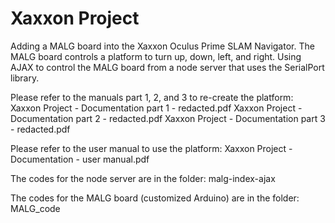 # Xaxxon Project

Adding a MALG board into the Xaxxon Oculus Prime SLAM Navigator.
The MALG board controls a platform to turn up, down, left, and right.
Using AJAX to control the MALG board from a node server that uses the SerialPort library.

Please refer to the manuals part 1, 2, and 3 to re-create the platform:
	Xaxxon Project - Documentation part 1 - redacted.pdf
	Xaxxon Project - Documentation part 2 - redacted.pdf
	Xaxxon Project - Documentation part 3 - redacted.pdf

Please refer to the user manual to use the platform: 
	Xaxxon Project - Documentation - user manual.pdf

The codes for the node server are in the folder:
	malg-index-ajax

The codes for the MALG board (customized Arduino) are in the folder:
	MALG_code



